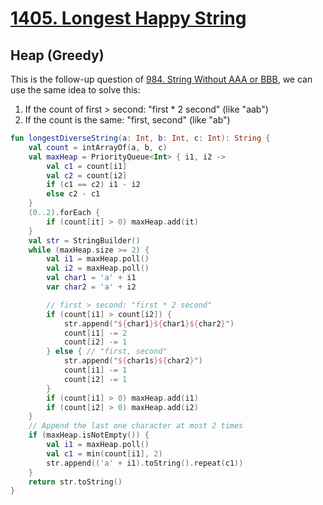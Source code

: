 # [1405. Longest Happy String](https://leetcode.com/problems/longest-happy-string/description/)

## Heap (Greedy)
This is the follow-up question of [984. String Without AAA or BBB](../leetcode/984.string-without-aaa-or-bbb.md), we can use the same idea to solve this:
1. If the count of first > second: "first * 2 second" (like "aab")
2. If the count is the same: "first, second" (like "ab")

```kotlin
fun longestDiverseString(a: Int, b: Int, c: Int): String {
    val count = intArrayOf(a, b, c)
    val maxHeap = PriorityQueue<Int> { i1, i2 -> 
        val c1 = count[i1]
        val c2 = count[i2]
        if (c1 == c2) i1 - i2
        else c2 - c1
    }
    (0..2).forEach { 
        if (count[it] > 0) maxHeap.add(it)
    } 
    val str = StringBuilder()
    while (maxHeap.size >= 2) {
        val i1 = maxHeap.poll()
        val i2 = maxHeap.poll()
        val char1 = 'a' + i1
        var char2 = 'a' + i2

        // first > second: "first * 2 second"
        if (count[i1] > count[i2]) {
            str.append("${char1}${char1}${char2}")
            count[i1] -= 2
            count[i2] -= 1
        } else { // "first, second"
            str.append("${char1s}${char2}")
            count[i1] -= 1
            count[i2] -= 1
        }
        if (count[i1] > 0) maxHeap.add(i1)
        if (count[i2] > 0) maxHeap.add(i2)
    }
    // Append the last one character at most 2 times
    if (maxHeap.isNotEmpty()) {
        val i1 = maxHeap.poll()
        val c1 = min(count[i1], 2)
        str.append(('a' + i1).toString().repeat(c1))
    }
    return str.toString()
}
```